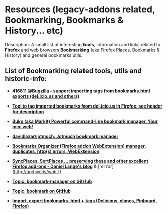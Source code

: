 # Resources (legacy-addons related, Bookmarking, Bookmarks & History... etc)

Description: A small list of interesting **tools**, information and links related to **Firefox** and web browsers **Bookmarking** (aka Firefox Places, Bookmarks & History) and general bookmarks utils.

## List of Bookmarking related tools, utils and historic-info:

- [**416611 @Bugzilla - support importing tags from bookmarks.html exports (del.icio.us and others)**](https://bugzilla.mozilla.org/show_bug.cgi?id=416611)

- [**Tool to tag imported bookmarks from del.icio.us in Firefox, see header for description**](https://gist.github.com/novalis111/84f4cb6a2a08975daa26)

- [**Buku (aka MarkIt) Powerful command-line bookmark manager. Your mini web!**](https://github.com/jarun/Buku)

- [**davidlazar/jotmuch: Jotmuch bookmark manager**](https://github.com/davidlazar/jotmuch)

- [**Bookmarks Organizer (Firefox addon WebExtension) manager, duplicates, http(s) errors, WebExtension**](https://github.com/cadeyrn/bookmarks-organizer)

- [**SyncPlaces, SortPlaces ... preserving these and other excellent Firefox add-ons - Daniel Lange's blog**](https://daniel-lange.com/archives/71-SyncPlaces,-SortPlaces-...-preserving-these-and-other-excellent-Firefox-add-ons.html) & [mirror] (http://archive.is/watrT)

- [**Topic: bookmark-manager on GitHub**](https://github.com/topics/bookmark-manager)
- [**Topic: bookmark on GitHub**](https://github.com/topics/bookmark)

- [**Import, export bookmarks .html + tags (Delicious, clones, Pinboard, Firefox)**](https://superuser.com/questions/223182/importing-delicious-export-into-firefox-3)
